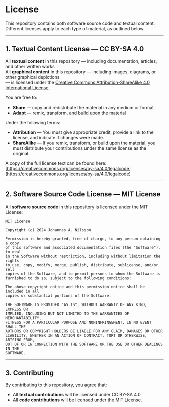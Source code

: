 # License

This repository contains both software source code and textual content.
Different licenses apply to each type of material, as outlined below.

---

## 1. Textual Content License — CC BY-SA 4.0

All **textual content** in this repository — including documentation, articles,
and other written works  
All **graphical content** in this repository — including images, diagrams,
or other graphical depictions  
— is licensed under the
[Creative Commons Attribution-ShareAlike 4.0 International License](https://creativecommons.org/licenses/by-sa/4.0/).

You are free to:

- **Share** — copy and redistribute the material in any medium or format
- **Adapt** — remix, transform, and build upon the material

Under the following terms:

- **Attribution** — You must give appropriate credit, provide a link to the
  license, and indicate if changes were made.
- **ShareAlike** — If you remix, transform, or build upon the material, you
  must distribute your contributions under the same license as the original.

A copy of the full license text can be found here:
[https://creativecommons.org/licenses/by-sa/4.0/legalcode](https://creativecommons.org/licenses/by-sa/4.0/legalcode)

---

## 2. Software Source Code License — MIT License

All **software source code** in this repository is licensed under the MIT License:

```text
MIT License

Copyright (c) 2024 Johannes A. Nilsson

Permission is hereby granted, free of charge, to any person obtaining a copy
of this software and associated documentation files (the "Software"), to deal
in the Software without restriction, including without limitation the rights
to use, copy, modify, merge, publish, distribute, sublicense, and/or sell
copies of the Software, and to permit persons to whom the Software is
furnished to do so, subject to the following conditions:

The above copyright notice and this permission notice shall be included in all
copies or substantial portions of the Software.

THE SOFTWARE IS PROVIDED "AS IS", WITHOUT WARRANTY OF ANY KIND, EXPRESS OR
IMPLIED, INCLUDING BUT NOT LIMITED TO THE WARRANTIES OF MERCHANTABILITY,
FITNESS FOR A PARTICULAR PURPOSE AND NONINFRINGEMENT. IN NO EVENT SHALL THE
AUTHORS OR COPYRIGHT HOLDERS BE LIABLE FOR ANY CLAIM, DAMAGES OR OTHER
LIABILITY, WHETHER IN AN ACTION OF CONTRACT, TORT OR OTHERWISE, ARISING FROM,
OUT OF OR IN CONNECTION WITH THE SOFTWARE OR THE USE OR OTHER DEALINGS IN THE
SOFTWARE.
```

---

## 3. Contributing

By contributing to this repository, you agree that:

- All **textual contributions** will be licensed under CC BY-SA 4.0.
- All **code contributions** will be licensed under the MIT License.
